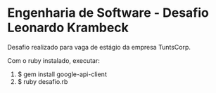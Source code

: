 # Engenharia de Software - Desafio Leonardo Krambeck

Desafio realizado para vaga de estágio da empresa TuntsCorp.

Com o ruby instalado, executar:

1. $ gem install google-api-client
2. $ ruby desafio.rb
